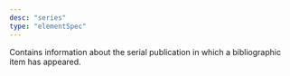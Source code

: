 ```yaml
---
desc: "series"
type: "elementSpec"
---
```


Contains information about the serial publication in which a bibliographic item has
appeared.
